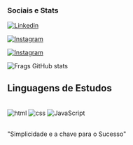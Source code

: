 ### Sociais e Stats

 [![Linkedin](https://img.shields.io/badge/LinkedIn-0077B5?style=for-the-badge&logo=linkedin&logoColor=white)](https://www.linkedin.com/in/lucas-miranda7/)

 [![Instagram](https://img.shields.io/badge/Instagram-E4405F?style=for-the-badge&logo=instagram&logoColor=white)](https://www.instagram.com/lucas.codess/)
 
  [![Instagram](https://img.shields.io/badge/YouTube-FF0000?style=for-the-badge&logo=youtube&logoColor=white)](https://www.youtube.com/@LucasCodes7)

  ![Frags GitHub stats](https://github-readme-stats.vercel.app/api?username=LucasMiranda7&show_icons=true&theme=transparent)

  ## Linguagens de Estudos
  <div style="display: incline-block"><br/>
  <img align="center" alt="html" src="https://img.shields.io/badge/HTML-239120?style=for-the-badge&logo=html5&logoColor=white" />

  <img align="center" alt="css" src="https://img.shields.io/badge/CSS-239120?&style=for-the-badge&logo=css3&logoColor=white" />

  <img align="center" alt="JavaScript" src="https://img.shields.io/badge/JavaScript-323330?style=for-the-badge&logo=javascript&logoColor=F7DF1E" />
  </div><br/>

  "Simplicidade e a chave para o Sucesso"
